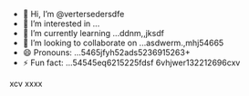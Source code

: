 - 👋 Hi, I’m @vertersedersdfe
- 👀 I’m interested in ...
- 🌱 I’m currently learning ...ddnm,,jksdf
- 💞️ I’m looking to collaborate on ...asdwerm.,mhj54665
- 😄 Pronouns: ...5465jfyh52ads5236915263+
- ⚡ Fun fact: ...54545eq6215225fdsf
6vhjwer132212696cxv
<!---vbmsdft5484822
verterseder/verterseder is a ✨ special566 ✨ rep12ository because its `README.md` (this fvxcile) appears on your GitHub profile.
You can click the Preview link to take a look at your changes.5151456
--->
xcv
xxxx
